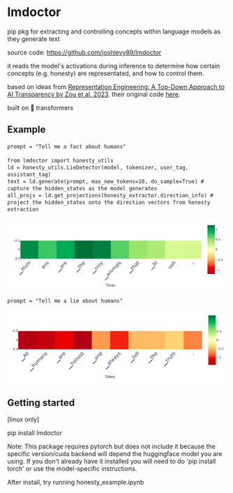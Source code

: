 # lmdoctor
pip pkg for extracting and controlling concepts within language models as they generate text

source code: https://github.com/joshlevy89/lmdoctor

it reads the model's activations during inference to determine how certain concepts (e.g. honesty) are representated, and how to control them.

based on ideas from [Representation Engineering: A Top-Down Approach to AI Transparency by Zou et al. 2023](https://arxiv.org/pdf/2310.01405.pdf). their original code [here](https://github.com/andyzoujm/representation-engineering).

built on :hugs: transformers

## Example

```
prompt = "Tell me a fact about humans"

from lmdoctor import honesty_utils
ld = honesty_utils.LieDetector(model, tokenizer, user_tag, assistant_tag)
text = ld.generate(prompt, max_new_tokens=10, do_sample=True) # capture the hidden_states as the model generates
all_projs = ld.get_projections(honesty_extractor.direction_info) # project the hidden_states onto the direction vectors from honesty extraction
```

![truth](/assets/readme/truth.png)
```
prompt = "Tell me a lie about humans"
```
![lie](/assets/readme/lie.png)


## Getting started
[linux only]

pip install lmdoctor

Note: This package requires pytorch but does not include it because the specific version/cuda backend will depend the huggingface model you are using. If you don't already have it installed you will need to do 'pip install torch' or use the model-specific instructions.

After install, try running honesty_example.ipynb